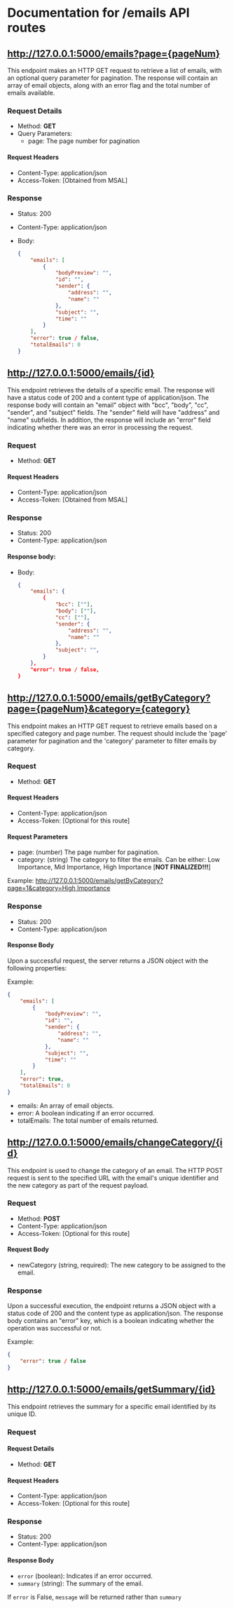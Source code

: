 # Documentation for /emails API routes

## http://127.0.0.1:5000/emails?page={pageNum}

This endpoint makes an HTTP GET request to retrieve a list of emails, with an optional query parameter for pagination. The response will contain an array of email objects, along with an error flag and the total number of emails available.

### Request Details

- Method: **GET**
- Query Parameters:
    - page: The page number for pagination

#### Request Headers

- Content-Type: application/json
- Access-Token: [Obtained from MSAL]

### Response

- Status: 200
- Content-Type: application/json
- Body:
    
    ``` json
    {
        "emails": [
            {
                "bodyPreview": "",
                "id": "",
                "sender": {
                    "address": "",
                    "name": ""
                },
                "subject": "",
                "time": ""
            }
        ],
        "error": true / false,
        "totalEmails": 0
    }
    
     ```

## http://127.0.0.1:5000/emails/{id}

This endpoint retrieves the details of a specific email. 
The response will have a status code of 200 and a content type of application/json. The response body will contain an "email" object with "bcc", "body", "cc", "sender", and "subject" fields. The "sender" field will have "address" and "name" subfields. 
In addition, the response will include an "error" field indicating whether there was an error in processing the request.

### Request

- Method: **GET**

#### Request Headers

- Content-Type: application/json
- Access-Token: [Obtained from MSAL]

### Response

- Status: 200
- Content-Type: application/json

#### Response body:

- Body:
    
    ``` json
    {
        "emails": {
            {
                "bcc": [""],
                "body": [""],
                "cc": [""],
                "sender": {
                    "address": "",
                    "name": ""
                },
                "subject": "",
            }
        },
        "error": true / false,
    }
    
     ```

## http://127.0.0.1:5000/emails/getByCategory?page={pageNum}&category={category}

This endpoint makes an HTTP GET request to retrieve emails based on a specified category and page number. The request should include the 'page' parameter for pagination and the 'category' parameter to filter emails by category.

### Request

- Method: **GET**

#### Request Headers

- Content-Type: application/json
- Access-Token: [Optional for this route]

#### Request Parameters

- page: (number) The page number for pagination.
- category: (string) The category to filter the emails. Can be either: Low Importance, Mid Importance, High Importance [**NOT FINALIZED!!!**]

Example: [http://127.0.0.1:5000/emails/getByCategory?page=1&category=High Importance]()
    
### Response

- Status: 200
- Content-Type: application/json
    
#### Response Body

Upon a successful request, the server returns a JSON object with the following properties:

Example:

``` json
{
    "emails": [
        {
            "bodyPreview": "",
            "id": "",
            "sender": {
                "address": "",
                "name": ""
            },
            "subject": "",
            "time": ""
        }
    ],
    "error": true,
    "totalEmails": 0
}

 ```

- emails: An array of email objects.
- error: A boolean indicating if an error occurred.
- totalEmails: The total number of emails returned.
    
## http://127.0.0.1:5000/emails/changeCategory/{id}

This endpoint is used to change the category of an email. The HTTP POST request is sent to the specified URL with the email's unique identifier and the new category as part of the request payload.

### Request

- Method: **POST**
- Content-Type: application/json
- Access-Token: [Optional for this route]

#### Request Body
- newCategory (string, required): The new category to be assigned to the email.  

### Response

Upon a successful execution, the endpoint returns a JSON object with a status code of 200 and the content type as application/json. The response body contains an "error" key, which is a boolean indicating whether the operation was successful or not.

Example:

``` json
{
    "error": true / false
}

 ```

## http://127.0.0.1:5000/emails/getSummary/{id}

This endpoint retrieves the summary for a specific email identified by its unique ID.

### Request

#### Request Details

- Method: **GET**

#### Request Headers

- Content-Type: application/json
- Access-Token: [Optional for this route]

### Response

- Status: 200
- Content-Type: application/json
    
#### Response Body

- `error` (boolean): Indicates if an error occurred.
- `summary` (string): The summary of the email.

If `error` is False, `message` will be returned rather than `summary`